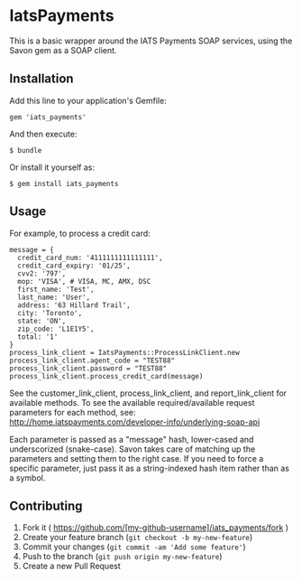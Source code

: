 # IatsPayments

This is a basic wrapper around the IATS Payments SOAP services, using the Savon gem as a SOAP client.

## Installation

Add this line to your application's Gemfile:

    gem 'iats_payments'

And then execute:

    $ bundle

Or install it yourself as:

    $ gem install iats_payments

## Usage

For example, to process a credit card:

```
message = {
  credit_card_num: '4111111111111111',
  credit_card_expiry: '01/25',
  cvv2: '797',
  mop: 'VISA', # VISA, MC, AMX, DSC
  first_name: 'Test',
  last_name: 'User',
  address: '63 Hillard Trail',
  city: 'Toronto',
  state: 'ON',
  zip_code: 'L1E1Y5',
  total: '1'
}
process_link_client = IatsPayments::ProcessLinkClient.new
process_link_client.agent_code = "TEST88"
process_link_client.password = "TEST88"
process_link_client.process_credit_card(message)
```

See the customer_link_client, process_link_client, and report_link_client for available methods. To see the available required/available request parameters for each method, see: http://home.iatspayments.com/developer-info/underlying-soap-api

Each parameter is passed as a "message" hash, lower-cased and underscorized (snake-case). Savon takes care of matching up the parameters and setting them to the right case. If you need to force a specific parameter, just pass it as a string-indexed hash item rather than as a symbol.


## Contributing

1. Fork it ( https://github.com/[my-github-username]/iats_payments/fork )
2. Create your feature branch (`git checkout -b my-new-feature`)
3. Commit your changes (`git commit -am 'Add some feature'`)
4. Push to the branch (`git push origin my-new-feature`)
5. Create a new Pull Request
